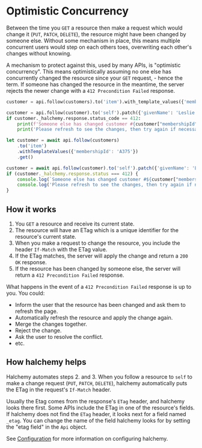 # Optimistic Concurrency
Between the time you `GET` a resource then make a request which would change it (`PUT`, `PATCH`, `DELETE`), the resource might have been changed by someone else.  Without some mechanism in place, this means multiple concurrent users would step on each others toes, overwriting each other's changes without knowing.

A mechanism to protect against this, used by many APIs, is "optimistic concurrency".  This means optimistically assuming no one else has concurrently changed the resource since your `GET` request, - hence the term.  If someone has changed the resource in the meantime, the server rejects the newer change with a `412 Precondition Failed` response.

<tabs>
<tab name="Python">

```python
customer = api.follow(customers).to('item').with_template_values({'membershipId': 'A375'}).get()

customer = api.follow(customer).to('self').patch({'givenName': 'Leslie'})
if customer._halchemy.response.status_code == 412:
    print(f'Someone else has changed customer #{customer["membershipId"]}.')
    print('Please refresh to see the changes, then try again if necessary.')
```
</tab>

<tab name="JavaScript">

```javascript
let customer = await api.follow(customers)
    .to('item')
    .withTemplateValues({'membershipId': 'A375'})
    .get()

customer = await api.follow(customer).to('self').patch({'givenName': 'Leslie'})
if (customer._halchemy.response.status === 412) {
    console.log(`Someone else has changed customer #${customer["membershipId"]}.`)
    console.log('Please refresh to see the changes, then try again if necessary.')
}
```
</tab>

<future-languages />
</tabs>

## How it works
1. You `GET` a resource and receive its current state.
2. The resource will have an ETag which is a unique identifier for the resource's current state.
3. When you make a request to change the resource, you include the header `If-Match` with the ETag value.
4. If the ETag matches, the server will apply the change and return a `200 OK` response.
5. If the resource has been changed by someone else, the server will return a `412 Precondition Failed` response.

What happens in the event of a `412 Precondition Failed` response is up to you.  You could:
- Inform the user that the resource has been changed and ask them to refresh the page.
- Automatically refresh the resource and apply the change again.
- Merge the changes together.
- Reject the change.
- Ask the user to resolve the conflict.
- etc.

## How halchemy helps
Halchemy automates steps 2. and 3.   When you follow a resource to `self` to make a change request (`PUT`, `PATCH`, `DELETE`), halchemy automatically puts the ETag in the request's `If-Match` header.

Usually the Etag comes from the response's `ETag` header, and halchemy looks there first.  Some APIs include the ETag in one of the resource's fields.  If halchemy does not find the `ETag` header, it looks next for a field named `_etag`.  You can change the name of the field halchemy looks for by setting the "etag field" in the `Api` object.

See [Configuration](/configuration) for more information on configuring halchemy.
